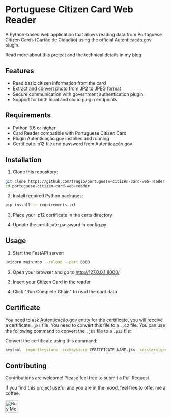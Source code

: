 # Portuguese Citizen Card Web Reader

A Python-based web application that allows reading data from Portuguese Citizen Cards (Cartão de Cidadão) using the official Autenticação.gov plugin.

Read more about this project and the technical details in my [blog](https://tragio.pt/articles/how-to-read-portuguese-citizen-cards-in-web-applications).

## Features

- Read basic citizen information from the card
- Extract and convert photo from JP2 to JPEG format
- Secure communication with government authentication plugin
- Support for both local and cloud plugin endpoints

## Requirements

- Python 3.6 or higher
- Card Reader compatible with Portuguese Citizen Card
- Plugin Autenticação.gov installed and running
- Certificate .p12 file and password from Autenticação.gov

## Installation

1. Clone this repository:

```bash
git clone https://github.com/tragio/portuguese-citizen-card-web-reader.git
cd portuguese-citizen-card-web-reader
```

2. Install required Python packages:

```bash
pip install -r requirements.txt
```

3. Place your .p12 certificate in the certs directory

4. Update the certificate password in config.py

## Usage

1. Start the FastAPI server:

```bash
uvicorn main:app --reload --port 8000
```

2. Open your browser and go to http://127.0.0.1:8000/

3. Insert your Citizen Card in the reader

4. Click "Run Complete Chain" to read the card data

## Certificate

You need to ask [Autenticação.gov entity](https://www.autenticacao.gov.pt/web/guest/contactos) for the certificate, you will receive a certificate `.jks` file. You need to convert this file to a `.p12` file. You can use the following command to convert the `.jks` file to a `.p12` file:

Convert the certificate using this command:

```bash
keytool -importkeystore -srckeystore CERTIFICATE_NAME.jks -srcstoretype JKS -deststoretype PKCS12 -destkeystore gov_cert.p12
```

## Contributing

Contributions are welcome! Please feel free to submit a Pull Request.

If you find this project useful and you are in the mood, feel free to offer me a coffee:

<a href="https://www.buymeacoffee.com/tragio" target="_blank"><img src="https://cdn.buymeacoffee.com/buttons/v2/default-yellow.png" alt="Buy Me A Coffee" style="height: 40px !important;width: auto;" ></a>

